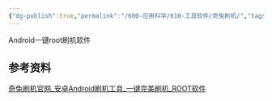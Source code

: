```yaml
---
{"dg-publish":true,"permalink":"/600-应用科学/610-工具软件/奇兔刷机/","tags":["Android/Root"],"noteIcon":""}
---
```


Android一键root刷机软件


## 参考资料
[奇兔刷机官网_安卓Android刷机工具_一键完美刷机_ROOT软件](http://www.7to.cn/)